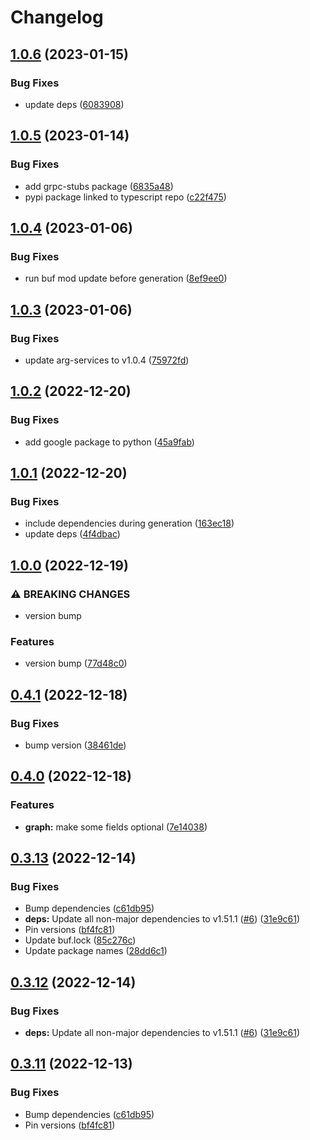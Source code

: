 # Changelog

## [1.0.6](https://github.com/recap-utr/arg-services-python/compare/v1.0.5...v1.0.6) (2023-01-15)


### Bug Fixes

* update deps ([6083908](https://github.com/recap-utr/arg-services-python/commit/608390881a1374f2f49ceeaf11794b5bc44f875d))

## [1.0.5](https://github.com/recap-utr/arg-services-python/compare/v1.0.4...v1.0.5) (2023-01-14)


### Bug Fixes

* add grpc-stubs package ([6835a48](https://github.com/recap-utr/arg-services-python/commit/6835a48f3aa0c0e807ad9defe78e1c4d8e866dc6))
* pypi package linked to typescript repo ([c22f475](https://github.com/recap-utr/arg-services-python/commit/c22f47574eabab87dc5bf9e11fbfbc28dacf0e07))

## [1.0.4](https://github.com/recap-utr/arg-services-python/compare/v1.0.3...v1.0.4) (2023-01-06)


### Bug Fixes

* run buf mod update before generation ([8ef9ee0](https://github.com/recap-utr/arg-services-python/commit/8ef9ee0d70081270e472a62d84437974cec293c3))

## [1.0.3](https://github.com/recap-utr/arg-services-python/compare/v1.0.2...v1.0.3) (2023-01-06)


### Bug Fixes

* update arg-services to v1.0.4 ([75972fd](https://github.com/recap-utr/arg-services-python/commit/75972fd031d26cb4c4c4353d6d3011b758c27e6e))

## [1.0.2](https://github.com/recap-utr/arg-services/compare/v1.0.1...v1.0.2) (2022-12-20)


### Bug Fixes

* add google package to python ([45a9fab](https://github.com/recap-utr/arg-services/commit/45a9fab52c7e19c993ea5702c5cafbf4af00dbf7))

## [1.0.1](https://github.com/recap-utr/arg-services/compare/v1.0.0...v1.0.1) (2022-12-20)


### Bug Fixes

* include dependencies during generation ([163ec18](https://github.com/recap-utr/arg-services/commit/163ec1803fa984398019e6d42bb1a73338321d02))
* update deps ([4f4dbac](https://github.com/recap-utr/arg-services/commit/4f4dbacf0d6dd20a3dd8d8021dbe371aa79cdfc2))

## [1.0.0](https://github.com/recap-utr/arg-services/compare/v0.4.1...v1.0.0) (2022-12-19)


### ⚠ BREAKING CHANGES

* version bump

### Features

* version bump ([77d48c0](https://github.com/recap-utr/arg-services/commit/77d48c0273e1103c0998b8e7b83229c0719b5881))

## [0.4.1](https://github.com/recap-utr/arg-services/compare/v0.4.0...v0.4.1) (2022-12-18)


### Bug Fixes

* bump version ([38461de](https://github.com/recap-utr/arg-services/commit/38461de60e2d61d79dde1c37e30f89af792247ed))

## [0.4.0](https://github.com/recap-utr/arg-services/compare/v0.3.13...v0.4.0) (2022-12-18)


### Features

* **graph:** make some fields optional ([7e14038](https://github.com/recap-utr/arg-services/commit/7e14038abcce4c0e9b8f56c16671e49fb6d94b04))

## [0.3.13](https://github.com/recap-utr/arg-services/compare/v0.3.12...v0.3.13) (2022-12-14)


### Bug Fixes

* Bump dependencies ([c61db95](https://github.com/recap-utr/arg-services/commit/c61db9546a8722341565c50b28aa0b7e2d874d0d))
* **deps:** Update all non-major dependencies to v1.51.1 ([#6](https://github.com/recap-utr/arg-services/issues/6)) ([31e9c61](https://github.com/recap-utr/arg-services/commit/31e9c61753c65073694d121fbde6e7e468930f56))
* Pin versions ([bf4fc81](https://github.com/recap-utr/arg-services/commit/bf4fc819e45febdef73a44f8568d0d76a8f3139b))
* Update buf.lock ([85c276c](https://github.com/recap-utr/arg-services/commit/85c276c206abb132d6b704bc5491a84c37a39ca9))
* Update package names ([28dd6c1](https://github.com/recap-utr/arg-services/commit/28dd6c1908cbe2e436b1257b5fa5dee5bef561ba))

## [0.3.12](https://github.com/recap-utr/arg-services/compare/arg-services-v0.3.11...arg-services-v0.3.12) (2022-12-14)


### Bug Fixes

* **deps:** Update all non-major dependencies to v1.51.1 ([#6](https://github.com/recap-utr/arg-services/issues/6)) ([31e9c61](https://github.com/recap-utr/arg-services/commit/31e9c61753c65073694d121fbde6e7e468930f56))

## [0.3.11](https://github.com/recap-utr/arg-services/compare/arg-services-v0.3.10...arg-services-v0.3.11) (2022-12-13)


### Bug Fixes

* Bump dependencies ([c61db95](https://github.com/recap-utr/arg-services/commit/c61db9546a8722341565c50b28aa0b7e2d874d0d))
* Pin versions ([bf4fc81](https://github.com/recap-utr/arg-services/commit/bf4fc819e45febdef73a44f8568d0d76a8f3139b))
